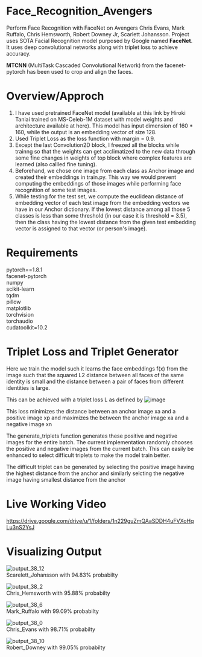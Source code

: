 # Face_Recognition_Avengers
Perform Face Recognition with FaceNet on Avengers Chris Evans, Mark Ruffalo, Chris Hemsworth, Robert Downey Jr, Scarlett Johansson.
Project uses SOTA Facial Recognition model purposed by Google named <b>FaceNet</b>. It uses deep convolutional networks along with triplet loss to achieve accuracy.

<b>MTCNN</b> (MultiTask Cascaded Convolutional Network) from the facenet-pytorch has been used to crop and align the faces.

# Overview/Approch
1. I have used pretrained FaceNet model (available at this link by Hiroki Taniai trained on MS-Celeb-1M dataset with model weights and architecture available at here). This model has input dimension of 160 * 160, while the output is an embedding vector of size 128.<br>
2. Used Triplet Loss as the loss function with margin = 0.9.<br>
3. Except the last Convolution2D block, I freezed all the blocks while trainng so that the weights can get acclimatized to the new data through some fine changes in weights of top block where complex features are learned (also callled fine tuning).<br>
4. Beforehand, we chose one image from each class as Anchor image and created their embeddings in train.py. This way we would prevent computing the embeddings of those images while performing face recognition of some test images.<br>
5. While testing for the test set, we compute the euclidean distance of embedding vector of each test image from the embedding vectors we have in our Anchor dictionary. If the lowest distance among all those 5 classes is less than some threshold (in our case it is threshold = 3.5), then the class having the lowest distance from the given test embedding vector is assigned to that vector (or person's image).<br>

# Requirements
 pytorch==1.8.1<br>
 facenet-pytorch<br>
 numpy<br>
 scikit-learn<br>
 tqdm<br>
 pillow<br>
 matplotlib<br>
 torchvision<br>
 torchaudio<br>
 cudatoolkit=10.2<br>
 
# Triplet Loss and Triplet Generator
Here we train the model such it learns the face embeddings f(x) from the image  such that the squared L2 distance between all faces of the same identity is small and the distance between a pair of faces from different identities is large.

This can be achieved with a triplet loss L as defined by
![image](https://user-images.githubusercontent.com/55848343/205446016-dadf873e-5561-4de5-915c-766d622848a3.png)

This loss minimizes the distance between an anchor image xa and a positive image xp and maximizes the between the anchor image xa and a negative image xn

The generate_triplets function generates these positive and negative images for the entire batch. The current implementation randomly chooses the positive and negative images from the current batch. This can easily be enhanced to select difficult triplets to make the model train better.

The difficult triplet can be generated by selecting the positive image having the highest distance from the anchor and similarly selcting the negative image having smallest distance from the anchor
<br>
# Live Working Video 
https://drive.google.com/drive/u/1/folders/1n229guZmQAaSDDH4uFVXoHqLu3nS2YsJ
# Visualizing Output
![output_38_12](https://user-images.githubusercontent.com/55848343/205446511-6cfdf772-7880-421d-8977-fb25a5a19529.jpg)
<br>Scarelett_Johansson with 94.83% probabilty

![output_38_2](https://user-images.githubusercontent.com/55848343/205446547-a74096c1-799e-464f-a585-20c4c59b8bbf.jpg)
<br>Chris_Hemsworth with 95.88% probabilty

![output_38_6](https://user-images.githubusercontent.com/55848343/205446645-7647e713-42ff-419a-b081-84f974f49aac.jpg)
<br>Mark_Ruffalo with 99.09% probabilty

![output_38_0](https://user-images.githubusercontent.com/55848343/205446672-cb823287-380e-49ac-a175-1a959699a266.jpg)
<br>Chris_Evans with 98.71% probabilty

![output_38_10](https://user-images.githubusercontent.com/55848343/205446696-28857544-3b1a-4f94-af33-4263bbb0d9d2.jpg)
<br>Robert_Downey with 99.05% probabilty
